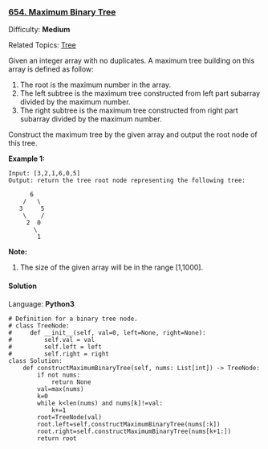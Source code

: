 ### [654\. Maximum Binary Tree](https://leetcode.com/problems/maximum-binary-tree/)

Difficulty: **Medium**  

Related Topics: [Tree](https://leetcode.com/tag/tree/)


Given an integer array with no duplicates. A maximum tree building on this array is defined as follow:

1.  The root is the maximum number in the array.
2.  The left subtree is the maximum tree constructed from left part subarray divided by the maximum number.
3.  The right subtree is the maximum tree constructed from right part subarray divided by the maximum number.

Construct the maximum tree by the given array and output the root node of this tree.

**Example 1:**  

```
Input: [3,2,1,6,0,5]
Output: return the tree root node representing the following tree:

      6
    /   \
   3     5
    \    / 
     2  0   
       \
        1
```

**Note:**  

1.  The size of the given array will be in the range [1,1000].


#### Solution

Language: **Python3**

```python3
# Definition for a binary tree node.
# class TreeNode:
#     def __init__(self, val=0, left=None, right=None):
#         self.val = val
#         self.left = left
#         self.right = right
class Solution:
    def constructMaximumBinaryTree(self, nums: List[int]) -> TreeNode:
        if not nums:
            return None
        val=max(nums)
        k=0
        while k<len(nums) and nums[k]!=val:
            k+=1
        root=TreeNode(val)
        root.left=self.constructMaximumBinaryTree(nums[:k])
        root.right=self.constructMaximumBinaryTree(nums[k+1:])
        return root
```